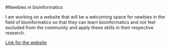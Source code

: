 #Newbies in bioinformatics


I am working on a website that will be a welcoming space for newbies in the field of bioinformatics so that they can learn bioinformatics and not feel excluded from the community and apply these skills in their respective research.

[Link for the website](https://newbies-in-bioinformatics.github.io/Newbies-in-bioinformatics/)
